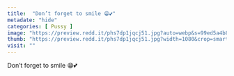 ```yaml
---
title:  "Don’t forget to smile 😁💕"
metadate: "hide"
categories: [ Pussy ]
image: "https://preview.redd.it/phs7dp1jqcj51.jpg?auto=webp&s=99ed5a4b8e97a559f8ec91416bc0424846b6b3c0"
thumb: "https://preview.redd.it/phs7dp1jqcj51.jpg?width=1080&crop=smart&auto=webp&s=f40f8e4627c5cf1b0fd18afcb49b154c5c3a0a61"
visit: ""
---
```

Don’t forget to smile 😁💕
